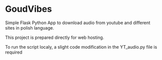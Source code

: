 # GoudVibes
Simple Flask Python App to download audio from youtube and different sites in polish language.

This project is prepared directly for web hosting.

To run the script localy, a slight code modification in the YT_audio.py file is required

